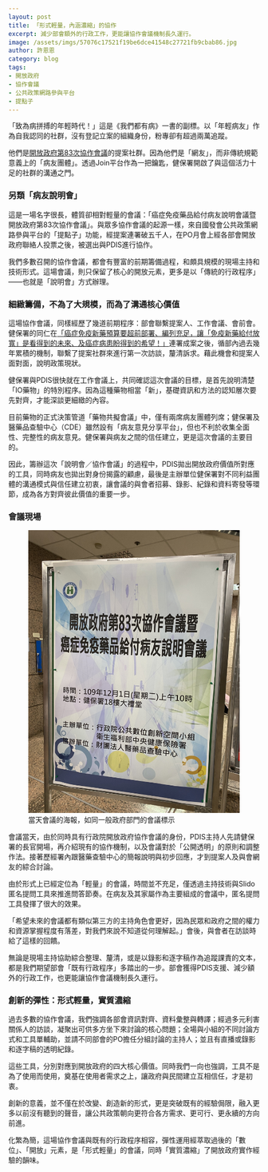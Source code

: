 ```yaml
---
layout: post
title: 「形式輕量，內涵濃縮」的協作
excerpt: 減少部會額外的行政工作，更能讓協作會議機制長久運行。
image: /assets/imgs/57076c17521f19be6dce41548c27721fb9cbab86.jpg
author: 許恩恩
category: blog
tags:
- 開放政府
- 協作會議
- 公共政策網路參與平台
- 提點子
---
```


「致為病拼搏的年輕時代！」這是《我們都有病》一書的副標。以「年輕病友」作為自我認同的社群，沒有登記立案的組織身份，粉專卻有超過兩萬追蹤。

他們是[開放政府第83次協作會議](https://sayit.pdis.nat.gov.tw/2020-12-01-%E9%96%8B%E6%94%BE%E6%94%BF%E5%BA%9C%E7%AC%AC83%E6%AC%A1%E5%8D%94%E4%BD%9C%E6%9C%83%E8%AD%B0)的提案社群。因為他們是「網友」，而非傳統規範意義上的「病友團體」。透過Join平台作為一把鑰匙，健保署開啟了與這個活力十足的社群的溝通之門。

### 另類「病友說明會」

這是一場名字很長，體質卻相對輕量的會議：「癌症免疫藥品給付病友說明會議暨開放政府第83次協作會議」。與眾多協作會議的起源一樣，來自國發會公共政策網路參與平台的「提點子」功能，經提案連署破五千人，在PO月會上經各部會開放政府聯絡人投票之後，被選出與PDIS進行協作。

我們多數召開的協作會議，都會有豐富的前期籌備過程，和頗具規模的現場主持和技術形式。這場會議，則只保留了核心的開放元素，更多是以「傳統的行政程序」——也就是「說明會」方式辦理。

### 細緻籌備，不為了大規模，而為了溝通核心價值

這場協作會議，同樣經歷了幾道前期程序：部會聯繫提案人、工作會議、會前會。健保署的同仁在[「癌症免疫新藥預算要超前部署、編列充足，讓「免疫新藥給付放寬」是看得到的未來、及癌症病患盼得到的希望！」](https://join.gov.tw/idea/detail/819baa50-d84c-4a10-b012-40bfac120d6f)連署成案之後，循部內過去幾年累積的機制，聯繫了提案社群來進行第一次訪談，釐清訴求。藉此機會和提案人面對面，說明政策現狀。

健保署與PDIS很快就在工作會議上，共同確認這次會議的目標，是首先說明清楚「IO藥物」的特別程序。因為這種藥物相當「新」，基礎資訊和方法的認知層次要先對齊，才能深談更細緻的內容。

目前藥物的正式決策管道「藥物共擬會議」中，僅有兩席病友團體列席；健保署及醫藥品查驗中心（CDE）雖然設有「病友意見分享平台」，但也不利於收集全面性、完整性的病友意見。健保署與病友之間的信任建立，更是這次會議的主要目的。

因此，籌辦這次「說明會／協作會議」的過程中，PDIS拋出開放政府價值所對應的工具，同時病友也拋出對身份揭露的顧慮，最後是主辦單位健保署對不同利益團體的溝通模式與信任建立初衷，讓會議的與會者招募、錄影、紀錄和資料寄發等環節，成為各方對齊彼此價值的重要一步。


### 會議現場

<figure>
  <img src="/assets/imgs/0d1fb92dbc43e513d2d6a92492afa3319da8ab8e.jpeg">
  <figcaption>當天會議的海報，如同一般政府部門的會議標示</figcaption>
</figure>

會議當天，由於同時具有行政院開放政府協作會議的身份，PDIS主持人先請健保署的長官開場，再介紹現有的協作機制，以及會議對於「公開透明」的原則和調整作法。接著歷經署內跟醫藥查驗中心的簡報說明與初步回應，才到提案人及與會網友的綜合討論。

由於形式上已經定位為「輕量」的會議，時間並不充足，僅透過主持技術與Slido匿名提問工具來推進問答節奏。在病友及其家屬作為主要組成的會議中，匿名提問工具發揮了很大的效果。

「希望未來的會議都有類似第三方的主持角色會更好，因為民眾和政府之間的權力和資源掌握程度有落差，對我們來說不知道從何理解起。」會後，與會者在訪談時給了這樣的回饋。

無論是現場主持協助綜合整理、釐清，或是以錄影和逐字稿作為追蹤課責的文本，都是我們期望部會「既有行政程序」多踏出的一步。部會獲得PDIS支援、減少額外的行政工作，也更能讓協作會議機制長久運行。

### 創新的彈性：形式輕量，實質濃縮

過去多數的協作會議，我們強調各部會資訊對齊、資料彙整與轉譯；經過多元利害關係人的訪談，凝聚出可供多方坐下來討論的核心問題；全場與小組的不同討論方式和工具單輔助，並請不同部會的PO擔任分組討論的主持人；並且有直播或錄影和逐字稿的透明紀錄。

這些工具，分別對應到開放政府的四大核心價值。同時我們一向也強調，工具不是為了使用而使用，奠基在使用者需求之上，讓政府與民間建立互相信任，才是初衷。

創新的意義，並不僅在於改變、創造新的形式，更是突破既有的經驗侷限，融入更多以前沒有聽到的聲音，讓公共政策朝向更符合各方需求、更可行、更永續的方向前進。

化繁為簡，這場協作會議與既有的行政程序相容，彈性運用經萃取過後的「數位」、「開放」元素，是「形式輕量」的會議，同時「實質濃縮」了開放政府實作經驗的韻味。


